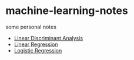 # machine-learning-notes
some personal notes

- [Linear Discriminant Analysis](https://nbviewer.jupyter.org/github/qinhanmin2014/machine-learning-notes/blob/master/Linear_Discriminant_Analysis.ipynb)
- [Linear Regression](https://nbviewer.jupyter.org/github/qinhanmin2014/machine-learning-notes/blob/master/Linear_Regression.ipynb)
- [Logistic Regression](https://nbviewer.jupyter.org/github/qinhanmin2014/machine-learning-notes/blob/master/Logistic_Regression.ipynb)
